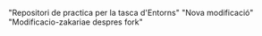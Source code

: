 "Repositori de practica per la tasca d'Entorns"
"Nova modificació"
"Modificacio-zakariae despres fork"

